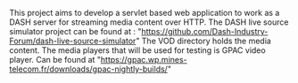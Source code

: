 This project aims to develop a servlet based web application to work as a DASH server for streaming media content over HTTP.
The DASH live source simulator project can be found at : "https://github.com/Dash-Industry-Forum/dash-live-source-simulator"
The VOD directory holds the media content.
The media players that will be used for testing is GPAC video player. Can be found at "https://gpac.wp.mines-telecom.fr/downloads/gpac-nightly-builds/" 

